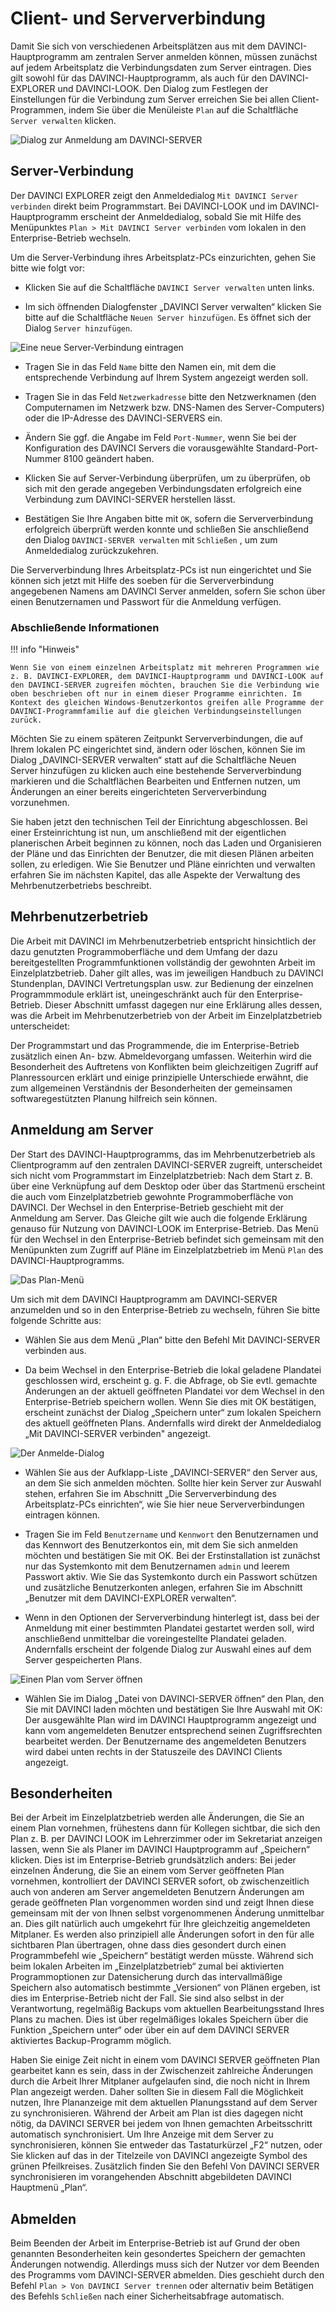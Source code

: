 # Client- und Serververbindung

Damit Sie sich von verschiedenen Arbeitsplätzen aus mit dem DAVINCI-Hauptprogramm am zentralen Server anmelden können, müssen zunächst auf jedem Arbeitsplatz die Verbindungsdaten zum Server eintragen. Dies gilt sowohl für das DAVINCI-Hauptprogramm, als auch für den DAVINCI-EXPLORER und  DAVINCI-LOOK. Den Dialog zum Festlegen der Einstellungen für die Verbindung zum Server erreichen Sie bei allen Client-Programmen, indem Sie über die Menüleiste `Plan` auf die Schaltfläche `Server verwalten` klicken.

![Dialog zur Anmeldung am DAVINCI-SERVER](/assets/images/server/server11.png)

## Server-Verbindung

Der DAVINCI EXPLORER zeigt den Anmeldedialog `Mit DAVINCI Server verbinden` direkt beim Programmstart. Bei DAVINCI-LOOK und im DAVINCI-Hauptprogramm erscheint der Anmeldedialog, sobald Sie mit Hilfe des Menüpunktes `Plan > Mit DAVINCI Server verbinden` vom lokalen in den Enterprise-Betrieb wechseln.

Um die Server-Verbindung ihres Arbeitsplatz-PCs einzurichten, gehen Sie bitte wie folgt vor:

* Klicken Sie auf die Schaltfläche `DAVINCI Server verwalten` unten links.

* Im sich öffnenden Dialogfenster „DAVINCI Server verwalten“ klicken Sie bitte auf die Schaltfläche `Neuen Server hinzufügen`. Es öffnet sich der Dialog `Server hinzufügen`.

![Eine neue Server-Verbindung eintragen](/assets/images/server8.png)

* Tragen Sie in das Feld `Name` bitte den Namen ein, mit dem die entsprechende Verbindung auf Ihrem System angezeigt werden soll.

* Tragen Sie in das Feld `Netzwerkadresse` bitte den Netzwerknamen (den Computernamen im Netzwerk bzw. DNS-Namen des Server-Computers) oder die IP-Adresse des DAVINCI-SERVERS ein.

* Ändern Sie ggf. die Angabe im Feld `Port-Nummer`, wenn Sie bei der Konfiguration des DAVINCI Servers die vorausgewählte Standard-Port-Nummer 8100 geändert haben.

* Klicken Sie auf Server-Verbindung überprüfen, um zu überprüfen, ob sich mit den gerade angegeben Verbindungsdaten erfolgreich eine Verbindung zum DAVINCI-SERVER herstellen lässt.

* Bestätigen Sie Ihre Angaben bitte mit `OK`, sofern die Serververbindung erfolgreich überprüft werden konnte und schließen Sie anschließend den Dialog `DAVINCI-SERVER verwalten` mit `Schließen` , um zum Anmeldedialog zurückzukehren.

Die Serververbindung Ihres Arbeitsplatz-PCs ist nun eingerichtet und Sie können sich jetzt mit Hilfe des soeben für die Serververbindung angegebenen Namens am DAVINCI Server anmelden, sofern Sie schon über einen Benutzernamen und Passwort für die Anmeldung verfügen.

### Abschließende Informationen

!!! info "Hinweis"

    Wenn Sie von einem einzelnen Arbeitsplatz mit mehreren Programmen wie z. B. DAVINCI-EXPLORER, dem DAVINCI-Hauptprogramm und DAVINCI-LOOK auf den DAVINCI-SERVER zugreifen möchten, brauchen Sie die Verbindung wie oben beschrieben oft nur in einem dieser Programme einrichten. Im Kontext des gleichen Windows-Benutzerkontos greifen alle Programme der DAVINCI-Programmfamilie auf die gleichen Verbindungseinstellungen zurück. 

Möchten Sie zu einem späteren Zeitpunkt Serververbindungen, die auf Ihrem lokalen PC eingerichtet sind, ändern oder löschen, können Sie im Dialog „DAVINCI-SERVER verwalten“ statt auf die Schaltfläche Neuen Server hinzufügen zu klicken auch eine bestehende Serververbindung markieren und die Schaltflächen Bearbeiten und Entfernen nutzen, um Änderungen an einer bereits eingerichteten Serververbindung vorzunehmen.

Sie haben jetzt den technischen Teil der Einrichtung abgeschlossen. Bei einer Ersteinrichtung ist nun, um anschließend mit der eigentlichen planerischen Arbeit beginnen zu können, noch das Laden und Organisieren der Pläne und das Einrichten der Benutzer, die mit diesen Plänen arbeiten sollen, zu erledigen. Wie Sie Benutzer und Pläne einrichten und verwalten erfahren Sie im nächsten Kapitel, das alle Aspekte der Verwaltung des Mehrbenutzerbetriebs beschreibt.

## Mehrbenutzerbetrieb

Die Arbeit mit DAVINCI im Mehrbenutzerbetrieb entspricht hinsichtlich der dazu genutzten Programmoberfläche und dem Umfang der dazu bereitgestellten Programmfunktionen vollständig der gewohnten Arbeit im Einzelplatzbetrieb. Daher gilt alles, was im jeweiligen Handbuch zu DAVINCI Stundenplan, DAVINCI Vertretungsplan usw. zur Bedienung der einzelnen Programmmodule erklärt ist, uneingeschränkt auch für den Enterprise-Betrieb. Dieser Abschnitt umfasst dagegen nur eine Erklärung alles dessen, was die Arbeit im Mehrbenutzerbetrieb von der Arbeit im Einzelplatzbetrieb unterscheidet:

Der Programmstart und das Programmende, die im Enterprise-Betrieb zusätzlich einen An- bzw.
Abmeldevorgang umfassen. Weiterhin wird die Besonderheit des Auftretens von Konflikten beim
gleichzeitigen Zugriff auf Planressourcen erklärt und einige prinzipielle Unterschiede erwähnt, die zum
allgemeinen Verständnis der Besonderheiten der gemeinsamen softwaregestützten Planung hilfreich
sein können.

## Anmeldung am Server

Der Start des DAVINCI-Hauptprogramms, das im Mehrbenutzerbetrieb als Clientprogramm auf den zentralen DAVINCI-SERVER zugreift, unterscheidet sich nicht vom Programmstart im Einzelplatzbetrieb: Nach dem Start z. B. über eine Verknüpfung auf dem Desktop oder über das Startmenü erscheint die auch vom Einzelplatzbetrieb gewohnte Programmoberfläche von DAVINCI. Der Wechsel in den Enterprise-Betrieb geschieht mit der Anmeldung am Server. Das Gleiche gilt wie auch die folgende Erklärung genauso für Nutzung von DAVINCI-LOOK im Enterprise-Betrieb. Das Menü für den Wechsel in den Enterprise-Betrieb befindet sich gemeinsam mit den Menüpunkten zum Zugriff auf Pläne im Einzelplatzbetrieb im Menü `Plan` des DAVINCI-Hauptprogramms.

![Das Plan-Menü](/assets/images/server33.png)

Um sich mit dem DAVINCI Hauptprogramm am DAVINCI-SERVER anzumelden und so in den Enterprise-Betrieb zu wechseln, führen Sie bitte folgende Schritte aus:

* Wählen Sie aus dem Menü „Plan“ bitte den Befehl Mit DAVINCI-SERVER verbinden aus.

* Da beim Wechsel in den Enterprise-Betrieb die lokal geladene Plandatei geschlossen wird, erscheint g. g. F. die Abfrage, ob Sie evtl. gemachte Änderungen an der aktuell geöffneten Plandatei vor dem Wechsel in den Enterprise-Betrieb speichern wollen. Wenn Sie dies mit OK bestätigen, erscheint zunächst der Dialog „Speichern unter“ zum lokalen Speichern des aktuell geöffneten Plans. Andernfalls wird direkt der Anmeldedialog „Mit DAVINCI-SERVER verbinden" angezeigt.

![Der Anmelde-Dialog](/assets/images/server34.png)

* Wählen Sie aus der Aufklapp-Liste „DAVINCI-SERVER“ den Server aus, an dem Sie sich anmelden möchten. Sollte hier kein Server zur Auswahl stehen, erfahren Sie im Abschnitt „Die Serververbindung des Arbeitsplatz-PCs einrichten“, wie Sie hier neue Serververbindungen eintragen können.

* Tragen Sie im Feld `Benutzername` und `Kennwort` den Benutzernamen und das Kennwort des Benutzerkontos ein, mit dem Sie sich anmelden möchten und bestätigen Sie mit OK. Bei der Erstinstallation ist zunächst nur das Systemkonto mit dem Benutzernamen `admin` und leerem Passwort aktiv. Wie Sie das Systemkonto durch ein Passwort schützen und zusätzliche Benutzerkonten anlegen, erfahren Sie im Abschnitt „Benutzer mit dem DAVINCI-EXPLORER verwalten“.

* Wenn in den Optionen der Serververbindung hinterlegt ist, dass bei der Anmeldung mit einer bestimmten Plandatei gestartet werden soll, wird anschließend unmittelbar die voreingestellte Plandatei geladen. Andernfalls erscheint der folgende Dialog zur Auswahl eines auf dem Server gespeicherten Plans.

![Einen Plan vom Server öffnen](/assets/images/server3.png)

* Wählen Sie im Dialog „Datei von DAVINCI-SERVER öffnen“ den Plan, den Sie mit DAVINCI laden möchten und bestätigen Sie Ihre Auswahl mit OK: Der ausgewählte Plan wird im DAVINCI Hauptprogramm angezeigt und kann vom angemeldeten Benutzer entsprechend seinen Zugriffsrechten bearbeitet werden. Der Benutzername des angemeldeten Benutzers wird dabei unten rechts in der Statuszeile des DAVINCI Clients angezeigt.

## Besonderheiten

Bei der Arbeit im Einzelplatzbetrieb werden alle Änderungen, die Sie an einem Plan vornehmen, frühestens dann für Kollegen sichtbar, die sich den Plan z. B. per DAVINCI LOOK im Lehrerzimmer oder im Sekretariat anzeigen lassen, wenn Sie als Planer im DAVINCI Hauptprogramm auf „Speichern“ klicken. Dies ist im Enterprise-Betrieb grundsätzlich anders: Bei jeder einzelnen Änderung, die Sie an einem vom Server geöffneten Plan vornehmen, kontrolliert der DAVINCI SERVER sofort, ob zwischenzeitlich auch von anderen am Server angemeldeten Benutzern Änderungen am gerade geöffneten Plan vorgenommen worden sind und zeigt Ihnen diese gemeinsam mit der von Ihnen selbst vorgenommenen Änderung unmittelbar an. Dies gilt natürlich auch umgekehrt für Ihre gleichzeitig angemeldeten Mitplaner. Es werden also prinzipiell alle Änderungen sofort in den für alle sichtbaren Plan übertragen, ohne dass dies gesondert durch einen Programmbefehl wie „Speichern“ bestätigt werden müsste. Während sich beim lokalen Arbeiten im „Einzelplatzbetrieb“ zumal bei aktivierten Programmoptionen zur Datensicherung durch das intervallmäßige Speichern also automatisch bestimmte „Versionen“ von Plänen ergeben, ist dies im Enterprise-Betrieb nicht der Fall. Sie sind also selbst in der Verantwortung, regelmäßig Backups vom aktuellen Bearbeitungsstand Ihres Plans zu machen. Dies ist über regelmäßiges lokales Speichern über die Funktion „Speichern unter“ oder über ein auf dem DAVINCI SERVER aktiviertes Backup-Programm möglich.

Haben Sie einige Zeit nicht in einem vom DAVINCI SERVER geöffneten Plan gearbeitet kann es sein, dass in der Zwischenzeit zahlreiche Änderungen durch die Arbeit Ihrer Mitplaner aufgelaufen sind, die noch nicht in Ihrem Plan angezeigt werden. Daher sollten Sie in diesem Fall die Möglichkeit nutzen, Ihre Plananzeige mit dem aktuellen Planungsstand auf dem Server zu synchronisieren. Während der Arbeit am Plan ist dies dagegen nicht nötig, da DAVINCI SERVER bei jedem von Ihnen gemachten Arbeitsschritt automatisch synchronisiert. Um Ihre Anzeige mit dem Server zu synchronisieren, können Sie entweder das Tastaturkürzel „F2“ nutzen, oder Sie klicken auf das in der Titelzeile von DAVINCI angezeigte Symbol des grünen Pfeilkreises. Zusätzlich finden Sie den Befehl Von DAVINCI SERVER synchronisieren im vorangehenden Abschnitt abgebildeten DAVINCI Hauptmenü „Plan“.

## Abmelden

Beim Beenden der Arbeit im Enterprise-Betrieb ist auf Grund der oben genannten Besonderheiten kein gesondertes Speichern der gemachten Änderungen notwendig. Allerdings muss sich der Nutzer vor dem Beenden des Programms vom DAVINCI-SERVER abmelden. Dies geschieht durch den Befehl `Plan > Von DAVINCI Server trennen` oder alternativ beim Betätigen des Befehls `Schließen` nach einer Sicherheitsabfrage automatisch.
